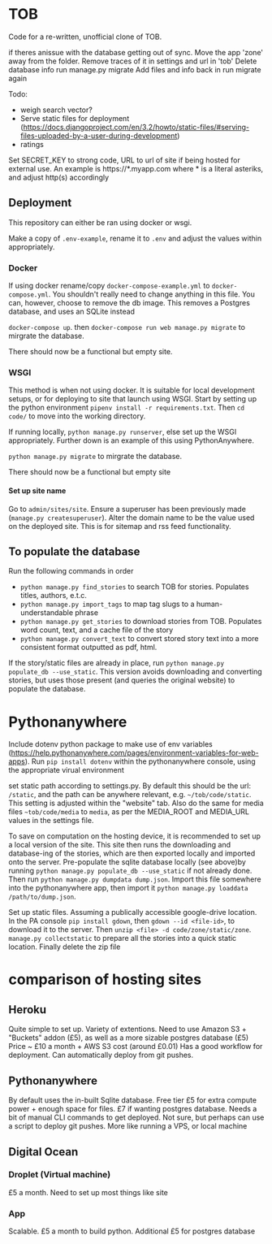 # TOB

Code for a re-written, unofficial clone of TOB.

if theres anissue with the database getting out of sync.
Move the app 'zone' away from the folder.
Remove traces of it in settings and url in 'tob'
Delete database info
run manage.py migrate
Add files and info back in
run migrate again

Todo:
- weigh search vector?
- Serve static files for deployment (https://docs.djangoproject.com/en/3.2/howto/static-files/#serving-files-uploaded-by-a-user-during-development)
- ratings

Set SECRET_KEY to strong code, URL to url of site if being hosted for external use. An example is https://*.myapp.com where * is a literal asteriks, and adjust http(s) accordingly


## Deployment

This repository can either be ran using docker or wsgi.

Make a copy of `.env-example`, rename it to `.env` and adjust the values within appropriately.

### Docker

If using docker rename/copy `docker-compose-example.yml` to `docker-compose.yml`. You shouldn't really need to change anything in this file. You can, however, choose to remove the db image. This removes a Postgres database, and uses an SQLite instead

`docker-compose up`. then `docker-compose run web manage.py migrate` to mirgrate the database.

There should now be a functional but empty site.

### WSGI

This method is when not using docker. It is suitable for local development setups, or for deploying to site that launch using WSGI. Start by setting up the python environment `pipenv install -r requirements.txt`. Then `cd code/` to move into the working directory.

If running locally, `python manage.py runserver`, else set up the WSGI appropriately. Further down is an example of this using PythonAnywhere.

`python manage.py migrate` to mirgrate the database.

There should now be a functional but empty site

#### Set up site name

Go to `admin/sites/site`. Ensure a superuser has been previously made (`manage.py createsuperuser`). Alter the domain name to be the value used on the deployed site.
This is for sitemap and rss feed functionality.  

## To populate the database

Run the following commands in order

 - `python manage.py find_stories` to search TOB for stories. Populates titles, authors, e.t.c.
 - `python manage.py import_tags` to map tag slugs to a human-understandable phrase
 - `python manage.py get_stories` to download stories from TOB. Populates word count, text, and a cache file of the story
 - `python manage.py convert_text` to convert stored story text into a more consistent format outputted as pdf, html.

If the story/static files are already in place, run `python manage.py populate_db --use_static`. This version avoids downloading and converting stories, but uses those present (and queries the original website) to populate the database.

# Pythonanywhere

Include dotenv python package to make use of env variables (https://help.pythonanywhere.com/pages/environment-variables-for-web-apps). Run `pip install dotenv` within the pythonanywhere console, using the appropriate virual environment

set static path according to settings.py. By default this should be the url: `/static`, and the path can be anywhere relevant, e.g. `~/tob/code/static`. This setting is adjusted within the "website" tab. Also do the same for media files `~tob/code/media` to `media`, as per the MEDIA_ROOT and MEDIA_URL values in the settings file.

To save on computation on the hosting device, it is recommended to set up a local version of the site. This site then runs the downloading and database-ing of the stories, which are then exported locally and imported onto the server.
Pre-populate the sqlite database locally (see above)by running `python manage.py populate_db --use_static` if not already done. Then run `python manage.py dumpdata dump.json`. Import this file somewhere into the pythonanywhere app, then import it `python manage.py loaddata /path/to/dump.json`.

Set up static files. Assuming a publically accessible google-drive location. In the PA console `pip install gdown`, then `gdown --id <file-id>`, to download it to the server. Then `unzip <file> -d code/zone/static/zone`. `manage.py collectstatic` to prepare all the stories into a quick static location. Finally delete the zip file

# comparison of hosting sites

## Heroku

Quite simple to set up. Variety of extentions. Need to use Amazon S3 + "Buckets" addon (£5), as well as a more sizable postgres database (£5)
Price ~ £10 a month + AWS S3 cost (around £0.01)
Has a good workflow for deployment. Can automatically deploy from git pushes.

## Pythonanywhere

By default uses the in-built Sqlite database. Free tier
£5 for extra compute power + enough space for files. £7 if wanting postgres database.
Needs a bit of manual CLI commands to get deployed. Not sure, but perhaps can use a script to deploy git pushes. More like running a VPS, or local machine

## Digital Ocean

### Droplet (Virtual machine)

£5 a month. Need to set up most things like site 

### App

Scalable. £5 a month to build python. Additional £5 for postgres database